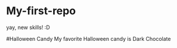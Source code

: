 # My-first-repo
yay, new skills! :D

#Halloween Candy
My favorite Halloween candy is Dark Chocolate 
